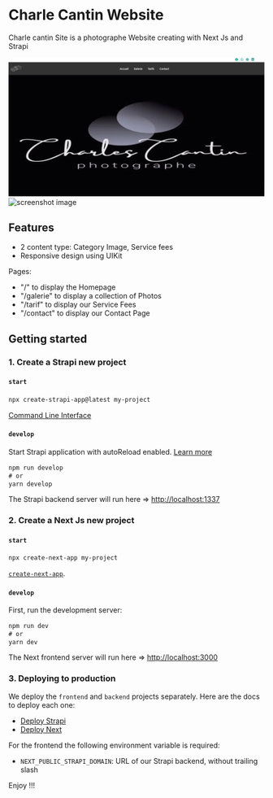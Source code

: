 # Charle Cantin Website

Charle cantin Site is a photographe Website creating with Next Js and Strapi

![screenshot image](/screenshot.png)
![screenshot image](/screenshot2.png)

## Features

- 2 content type: Category Image, Service fees
- Responsive design using UIKit

Pages: 

- "/" to display the Homepage
- "/galerie" to display a collection of Photos
- "/tarif" to display our Service Fees
- "/contact" to display our Contact Page

## Getting started

### 1. Create a Strapi new project

#### `start`

```sh
npx create-strapi-app@latest my-project
```

[Command Line Interface](https://docs.strapi.io/developer-docs/latest/developer-resources/cli/CLI.html)


#### `develop`

Start  Strapi application with autoReload enabled. [Learn more](https://docs.strapi.io/developer-docs/latest/developer-resources/cli/CLI.html#strapi-develop)

```
npm run develop
# or
yarn develop

```

The Strapi backend server will run here => [http://localhost:1337](http://localhost:1337)

### 2. Create a Next Js new project

#### `start`

```sh
npx create-next-app my-project
```

[`create-next-app`](https://github.com/vercel/next.js/tree/canary/packages/create-next-app).


#### `develop`

First, run the development server:

```
npm run dev
# or
yarn dev

```

The Next frontend server will run here => [http://localhost:3000](http://localhost:3000)

### 3. Deploying to production

We deploy the `frontend` and `backend` projects separately. Here are the docs to deploy each one:

- [Deploy Strapi](https://strapi.io/documentation/developer-docs/latest/setup-deployment-guides/deployment.html#hosting-provider-guides)
- [Deploy Next](https://nextjs.org/docs/deployment)


For the frontend the following environment variable is required: 
- `NEXT_PUBLIC_STRAPI_DOMAIN`: URL of our Strapi backend, without trailing slash


Enjoy !!!